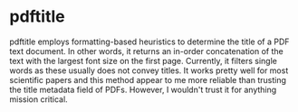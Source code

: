 # pdftitle #

pdftitle employs formatting-based heuristics to determine the title of
a PDF text document. In other words, it returns an in-order
concatenation of the text with the largest font size on the first
page. Currently, it filters single words as these usually does not
convey titles. It works pretty well for most scientific papers and
this method appear to me more reliable than trusting the title
metadata field of PDFs. However, I wouldn't trust it for anything
mission critical.
